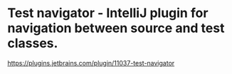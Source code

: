 # Test navigator - IntelliJ plugin for navigation between source and test classes.

https://plugins.jetbrains.com/plugin/11037-test-navigator
